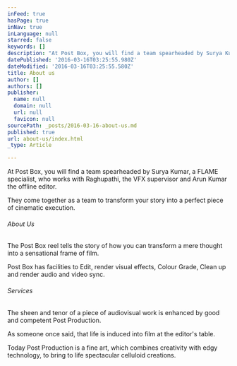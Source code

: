 ```yaml
---
inFeed: true
hasPage: true
inNav: true
inLanguage: null
starred: false
keywords: []
description: "At Post Box, you will find a team spearheaded by Surya Kumar,\_ a FLAME specialist, who works with Raghupathi, the VFX supervisor and Arun Kumar the offline editor."
datePublished: '2016-03-16T03:25:55.980Z'
dateModified: '2016-03-16T03:25:55.580Z'
title: About us
author: []
authors: []
publisher:
  name: null
  domain: null
  url: null
  favicon: null
sourcePath: _posts/2016-03-16-about-us.md
published: true
url: about-us/index.html
_type: Article

---
```

At Post Box, you will find a team spearheaded by Surya Kumar,  a FLAME specialist, who works with Raghupathi, the VFX supervisor and Arun Kumar the offline editor.

They come together as a team to transform your story into a perfect piece of cinematic execution.

###### About Us

The Post Box reel tells the story of how you can transform a mere thought into a sensational frame of film.

Post Box has facilities to Edit, render visual effects, Colour Grade, Clean up and render audio and video sync.

###### Services

The sheen and tenor of a piece of audiovisual work is enhanced by good and competent Post Production.

As someone once said, that life is induced into film at the editor's table.

Today Post Production is a fine art, which combines creativity with edgy technology, to bring to life spectacular celluloid creations.